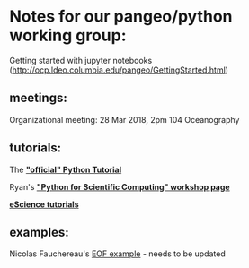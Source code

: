 # Notes for our pangeo/python working group:
  
Getting started with jupyter notebooks (http://ocp.ldeo.columbia.edu/pangeo/GettingStarted.html)

## meetings:
    
   Organizational meeting: 28 Mar 2018, 2pm 104 Oceanography

## tutorials:

  The [**"official" Python Tutorial**](https://docs.python.org/3/tutorial/)
  
  Ryan's [**"Python for Scientific Computing" workshop page**](https://github.com/rabernat/python_teaching)
  
  [**eScience tutorials**](https://github.com/uwescience/eScience_tutorials)


## examples:

  Nicolas Fauchereau's [EOF example](http://nbviewer.jupyter.org/github/nicolasfauchereau/metocean/blob/master/notebooks/eofs_EOF_decomposition.ipynb) - needs to be updated
